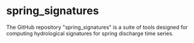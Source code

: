 # spring_signatures
The GitHub repository "spring_signatures" is a suite of tools designed for computing hydrological signatures for spring discharge time series.
